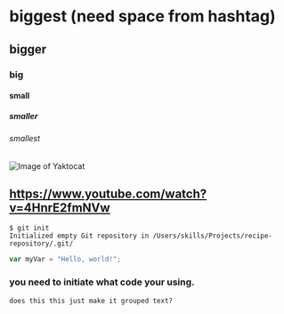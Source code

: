 # biggest (need space from hashtag)
## bigger
### big
#### small
##### smaller
###### smallest
![Image of Yaktocat](https://octodex.github.com/images/yaktocat.png)
## https://www.youtube.com/watch?v=4HnrE2fmNVw

```
$ git init
Initialized empty Git repository in /Users/skills/Projects/recipe-repository/.git/
```
``` javascript
var myVar = "Hello, world!";
```

### you need to initiate what code your using. 

```
does this this just make it grouped text?
```
